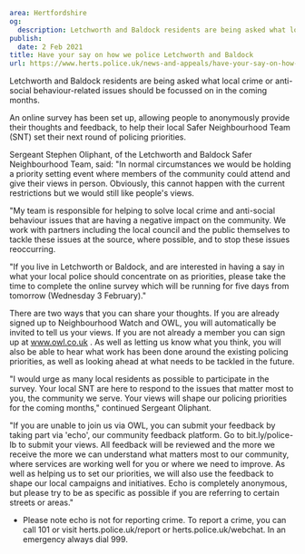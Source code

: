 ```yaml
area: Hertfordshire
og:
  description: Letchworth and Baldock residents are being asked what local crime or anti-social behaviour-related issues should be focussed on in the coming months.
publish:
  date: 2 Feb 2021
title: Have your say on how we police Letchworth and Baldock
url: https://www.herts.police.uk/news-and-appeals/have-your-say-on-how-we-police-letchworth-and-baldock-1149
```

Letchworth and Baldock residents are being asked what local crime or anti-social behaviour-related issues should be focussed on in the coming months.

An online survey has been set up, allowing people to anonymously provide their thoughts and feedback, to help their local Safer Neighbourhood Team (SNT) set their next round of policing priorities.

Sergeant Stephen Oliphant, of the Letchworth and Baldock Safer Neighbourhood Team, said: "In normal circumstances we would be holding a priority setting event where members of the community could attend and give their views in person. Obviously, this cannot happen with the current restrictions but we would still like people's views.

"My team is responsible for helping to solve local crime and anti-social behaviour issues that are having a negative impact on the community. We work with partners including the local council and the public themselves to tackle these issues at the source, where possible, and to stop these issues reoccurring.

"If you live in Letchworth or Baldock, and are interested in having a say in what your local police should concentrate on as priorities, please take the time to complete the online survey which will be running for five days from tomorrow (Wednesday 3 February)."

There are two ways that you can share your thoughts. If you are already signed up to Neighbourhood Watch and OWL, you will automatically be invited to tell us your views. If you are not already a member you can sign up at www.owl.co.uk . As well as letting us know what you think, you will also be able to hear what work has been done around the existing policing priorities, as well as looking ahead at what needs to be tackled in the future.

"I would urge as many local residents as possible to participate in the survey. Your local SNT are here to respond to the issues that matter most to you, the community we serve. Your views will shape our policing priorities for the coming months," continued Sergeant Oliphant.

"If you are unable to join us via OWL, you can submit your feedback by taking part via 'echo', our community feedback platform. Go to bit.ly/police-lb to submit your views. All feedback will be reviewed and the more we receive the more we can understand what matters most to our community, where services are working well for you or where we need to improve. As well as helping us to set our priorities, we will also use the feedback to shape our local campaigns and initiatives. Echo is completely anonymous, but please try to be as specific as possible if you are referring to certain streets or areas."

* Please note echo is not for reporting crime. To report a crime, you can call 101 or visit herts.police.uk/report or herts.police.uk/webchat. In an emergency always dial 999.
